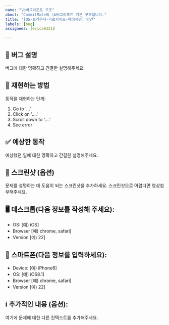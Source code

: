 ```yaml
---
name: "\b버그리포트 구조"
about: "CommitMate의 \b버그리포트 기본 구조입니다."
title: "[OS-브라우저-가로사이즈-페이지명] 안건"
labels: [bug]
assignees: [erica0321]

---
```


## 🐛 버그 설명
버그에 대한 명확하고 간결한 설명해주세요.

## 🔄 재현하는 방법
동작을 재현하는 단계:
1. Go to '...'
2. Click on '....'
3. Scroll down to '....'
4. See error

## ✅ 예상한 동작
예상했던 일에 대한 명확하고 간결한 설명해주세요.

## 📸 스크린샷 (옵션)
문제를 설명하는 데 도움이 되는 스크린샷을 추가하세요. 스크린샷으로 어렵다면 영상첨부해주세요.

## 🖥️ 데스크톱(다음 정보를 작성해 주세요):
 - OS: [예) iOS]
 - Browser [예) chrome, safari]
 - Version [예) 22]

## 📱 스마트폰(다음 정보를 입력하세요):
 - Device: [예) iPhone6]
 - OS: [예) iOS8.1]
 - Browser [예) chrome, safari]
 - Version [예) 22]

## ℹ️ 추가적인 내용 (옵션):
여기에 문제에 대한 다른 컨텍스트를 추가해주세요.
